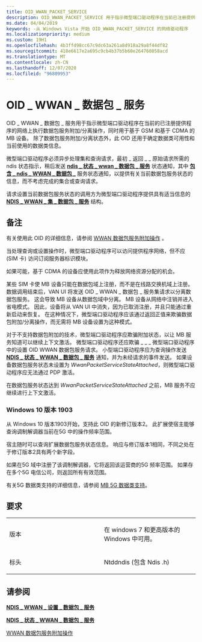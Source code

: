 ```yaml
---
title: OID_WWAN_PACKET_SERVICE
description: OID_WWAN_PACKET_SERVICE 用于指示微型端口驱动程序在当前已注册提供程序的网络上执行数据包服务附加/分离操作，同时用于基于 GSM 和基于 CDMA 的 MB 设备。
ms.date: 04/04/2019
keywords: -从 Windows Vista 开始 OID_WWAN_PACKET_SERVICE 的网络驱动程序
ms.localizationpriority: medium
ms.custom: 19H1
ms.openlocfilehash: 4b3ffd98cc67c9dc63a261a8d918a29a8f44df82
ms.sourcegitcommit: 418e6617e2a695c9cb4b37b5b60e264760858acd
ms.translationtype: MT
ms.contentlocale: zh-CN
ms.lasthandoff: 12/07/2020
ms.locfileid: "96809953"
---
```

# <a name="oid_wwan_packet_service"></a>OID \_ WWAN \_ 数据包 \_ 服务


OID \_ WWAN \_ 数据包 \_ 服务用于指示微型端口驱动程序在当前的已注册提供程序的网络上执行数据包服务附加/分离操作，同时用于基于 GSM 和基于 CDMA 的 MB 设备。 除了数据包服务附加/分离状态外，此 OID 还用于确定数据类可用性和当前使用的数据类信息。

微型端口驱动程序必须异步处理集和查询请求，最初 \_ 返回 \_ \_ 原始请求所需的 ndis 状态指示，稍后发送 [**ndis \_ 状态 \_ wwan \_ 数据包 \_ 服务**](ndis-status-wwan-packet-service.md) 状态通知，其中 [**包含 \_ ndis \_ WWAN \_ 数据包 \_**](/windows-hardware/drivers/ddi/ndiswwan/ns-ndiswwan-_ndis_wwan_packet_service_state) 服务状态通知，以提供有关当前数据包服务状态的信息，而不考虑完成的集合或查询请求。

请求设置当前数据包服务状态的调用方为微型端口驱动程序提供具有适当信息的 [**NDIS \_ WWAN \_ 集 \_ 数据包 \_ 服务**](/windows-hardware/drivers/ddi/ndiswwan/ns-ndiswwan-_ndis_wwan_set_packet_service) 结构。

<a name="remarks"></a>备注
-------

有关使用此 OID 的详细信息，请参阅 [WWAN 数据包服务附加操作](./mb-packet-service-attach-operations.md) 。

当处理查询或设置操作时，微型端口驱动程序可以访问提供程序网络，但不应 (SIM 卡) 访问订阅服务器标识模块。

如果可能，基于 CDMA 的设备应使用此项作为释放网络资源分配的机会。

某些 SIM 卡使 MB 设备只能在数据包域上注册，而不是在线路交换机域上注册。 数据调用结束后，VAN UI 将发送 OID \_ WWAN \_ 数据包 \_ 服务集请求以分离数据包服务。 这会导致 MB 设备从数据包域中分离。 MB 设备从网络中注销并进入省电模式。 因此，设备将从 VAN UI 中消失，因为已取消注册，并且只能通过重新启动来恢复。 在这种情况下，微型端口驱动程序应该通过返回正值来欺骗数据包附加/分离操作，而无需将 MB 设备设置为这种模式。

对于不支持数据包附加的技术，微型端口驱动程序应欺骗附加状态，以让 MB 服务知道可以继续上下文激活。 微型端口驱动程序还应欺骗 \_ \_ \_ 微型端口驱动程序中的设置 OID WWAN 数据包服务请求。 小型端口驱动程序应为查询操作发送 [**NDIS \_ 状态 \_ WWAN \_ 数据包 \_ 服务**](ndis-status-wwan-packet-service.md) 通知，并为未经请求的事件发送。 如果设备数据包服务状态未设置为 *WwanPacketServiceStateAttached*，则微型端口驱动程序应无法通过 PDP 激活。

在数据包服务状态达到 *WwanPacketServiceStateAttached* 之前，MB 服务不应继续进行上下文激活。

### <a name="windows-10-version-1903"></a>Windows 10 版本 1903

从 Windows 10 版本1903开始，支持此 OID 的新修订版本2。 此扩展使宿主能够查询调制解调器当前在5G 中的操作频率范围。

宿主随时可以查询扩展数据包服务状态信息。 响应与修订版本1相同，不同之处在于修订版本2具有两个新字段。

如果在5G 域中注册了该调制解调器，它将返回该运营商的5G 频率范围。 如果存在多个5G 电信公司，则返回所有有效范围。

有关5G 数据类支持的详细信息，请参阅 [MB 5G 数据类支持](mb-5g-data-class-support.md)。

<a name="requirements"></a>要求
------------

<table>
<colgroup>
<col width="50%" />
<col width="50%" />
</colgroup>
<tbody>
<tr class="odd">
<td><p>版本</p></td>
<td><p>在 windows 7 和更高版本的 Windows 中可用。</p></td>
</tr>
<tr class="even">
<td><p>标头</p></td>
<td>Ntddndis (包含 Ndis .h) </td>
</tr>
</tbody>
</table>

## <a name="see-also"></a>请参阅


[**NDIS \_ WWAN \_ 设置 \_ 数据包 \_ 服务**](/windows-hardware/drivers/ddi/ndiswwan/ns-ndiswwan-_ndis_wwan_set_packet_service)

[**NDIS \_ 状态 \_ WWAN \_ 数据包 \_ 服务**](ndis-status-wwan-packet-service.md)

[WWAN 数据包服务附加操作](./mb-packet-service-attach-operations.md)

 


